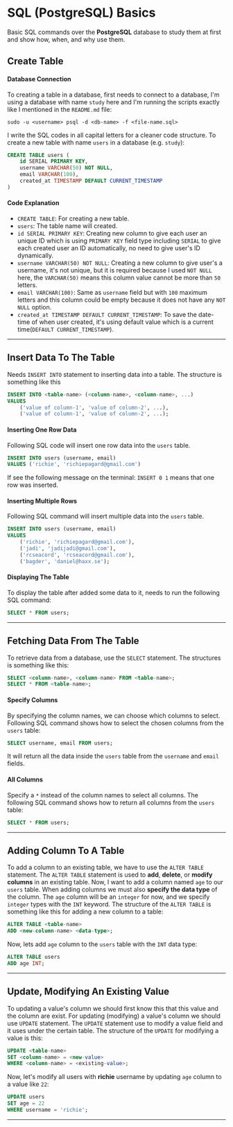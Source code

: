 # SQL (PostgreSQL) Basics
Basic SQL commands over the **PostgreSQL** database to study them at first and show how, when, and why use them.

## Create Table

#### Database Connection
To creating a table in a database, first needs to connect to a database, I'm using a database with name `study` here and I'm running the scripts exactly like I mentioned in the `README.md` file:

```
sudo -u <username> psql -d <db-name> -f <file-name.sql>
```

I write the SQL codes in all capital letters for a cleaner code structure.
To create a new table with name `users` in a database (e.g. `study`):
```sql
CREATE TABLE users (
    id SERIAL PRIMARY KEY,
    username VARCHAR(50) NOT NULL,
    email VARCHAR(100),
    created_at TIMESTAMP DEFAULT CURRENT_TIMESTAMP
)
```

#### Code Explanation
- `CREATE TABLE`: For creating a new table.
- `users`:  The table name will created.
- `id SERIAL PRIMARY KEY`: Creating new column to give each user an unique ID which is using `PRIMARY KEY` field type including `SERIAL` to give each created user an ID automatically, no need to give user's ID dynamically.
- `username VARCHAR(50) NOT NULL`: Creating a new column to give user's a username, it's not unique, but it is required because I used `NOT NULL` here, the `VARCHAR(50)` means this column value cannot be more than `50` letters.
- `email VARCHAR(100)`: Same as `username` field but with `100` maximum letters and this column could be empty because it does not have any `NOT NULL` option.
- `created_at TIMESTAMP DEFAULT CURRENT_TIMESTAMP`: To save the date-time of when user created, it's using default value which is a current time(`DEFAULT CURRENT_TIMESTAMP`).

---

## Insert Data To The Table

Needs `INSERT INTO`  statement to inserting data into a table.
The structure is something like this
```sql
INSERT INTO <table-name> (<column-name>, <column-name>, ...)
VALUES
	('value of column-1', 'value of column-2', ...),
	('value of column-1', 'value of column-2', ...);
```

#### Inserting One Row Data
Following SQL code will insert one row data into the `users` table.
```sql
INSERT INTO users (username, email)
VALUES ('richie', 'richiepagard@gmail.com')
```
If see the following message on the terminal:
`INSERT 0 1`  means that one row was inserted.

#### Inserting Multiple Rows
Following SQL command will insert multiple data into the `users` table.
```sql
INSERT INTO users (username, email)
VALUES
	('richie', 'richiepagard@gmail.com'),
	('jadi', 'jadijadi@gmail.com'),
	('rcseacord', 'rcseacord@gmail.com'),
	('bagder', 'daniel@haxx.se');
```

#### Displaying The Table
To display the table after added some data to it, needs to run the following SQL command:
```sql
SELECT * FROM users;
```

---

## Fetching Data From The Table
To retrieve data from a database, use the `SELECT` statement.
The structures is something like this:
```sql
SELECT <column-name>, <column-name> FROM <table-name>;
SELECT * FROM <table-name>;
```

#### Specify Columns
By specifying the column names, we can choose which columns to select.
Following SQL command shows how to select the chosen columns from the `users` table:
```sql
SELECT username, email FROM users;
```
It will return all the data inside the `users` table from the `username` and `email` fields.

#### All Columns
Specify a `*` instead of the column names to select all columns.
The following SQL command shows how to return all columns from the `users` table:
```sql
SELECT * FROM users;
```

---


## Adding Column To A Table
To add a column to an existing table, we have to use the `ALTER TABLE` statement.
The `ALTER TABLE` statement is used to **add**, **delete**, or **modify columns** in an existing table.
Now, I want to add a column named `age` to our `users` table.
When adding columns we must also **specify the data type** of the column. The `age` column will be an `integer` for now, and we specify `integer` types with the `INT` keyword.
The structure of the `ALTER TABLE` is something like this for adding a new column to a table:
```sql
ALTER TABLE <table-name>
ADD <new-column-name> <data-type>;
```

Now, lets add `age` column to the `users` table with the `INT` data type:
```sql
ALTER TABLE users
ADD age INT;
```

---

## Update, Modifying An Existing Value

To updating a value's column we should first know this that this value and the column are exist.
For updating (modifying) a value's column we should use `UPDATE` statement.
The `UPDATE` statement use to modify a value field and it uses under the certain table.
The structure of the `UPDATE` for modifying a value is this:
```sql
UPDATE <table-name>
SET <column-name> = <new-value>
WHERE <column-name> = <existing-value>;
```

Now, let's modify all users with **richie** username by updating `age` column to a value like `22`:
```sql
UPDATE users
SET age = 22
WHERE username = 'richie';
```

---

